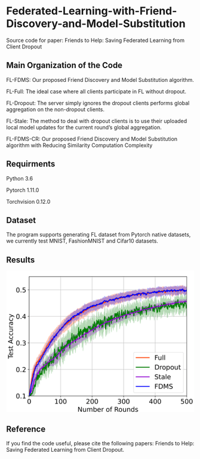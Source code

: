 # Federated-Learning-with-Friend-Discovery-and-Model-Substitution
Source code for paper: Friends to Help: Saving Federated Learning from Client Dropout
## Main Organization of the Code
FL-FDMS: Our proposed Friend Discovery and Model Substitution algorithm.  


FL-Full: The ideal case where all clients participate in FL without dropout.  


FL-Dropout: The server simply ignores the dropout clients performs global aggregation on the non-dropout clients.  


FL-Stale: The method to deal with dropout clients is to use their uploaded local model updates for the current round’s global aggregation. 


FL-FDMS-CR: Our proposed Friend Discovery and Model Substitution algorithm with Reducing Similarity Computation Complexity  

## Requirments
Python 3.6

Pytorch 1.11.0

Torchvision 0.12.0

## Dataset
The program supports generating FL dataset from Pytorch native datasets, we currently test MNIST, FashionMNIST and Cifar10 datasets.

## Results
![Alt text](https://github.com/ystex/Federated-Learning-with-Friend-Discovery-and-Model-Substitution-/blob/main/cifar_result.png)


## Reference
If you find the code useful, please cite the following papers:
Friends to Help: Saving Federated Learning from Client Dropout. 
